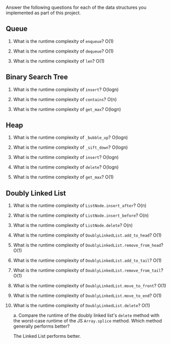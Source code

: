 Answer the following questions for each of the data structures you implemented as part of this project.

## Queue

1. What is the runtime complexity of `enqueue`?
O(1)

2. What is the runtime complexity of `dequeue`?
O(1)

3. What is the runtime complexity of `len`?
O(1)

## Binary Search Tree

1. What is the runtime complexity of `insert`? 
O(logn)

2. What is the runtime complexity of `contains`?
O(n)

3. What is the runtime complexity of `get_max`? 
O(logn)


## Heap

1. What is the runtime complexity of `_bubble_up`?
O(logn)

2. What is the runtime complexity of `_sift_down`?
O(logn)

3. What is the runtime complexity of `insert`?
O(logn)


4. What is the runtime complexity of `delete`?
O(logn)

5. What is the runtime complexity of `get_max`?
O(1)

## Doubly Linked List

1. What is the runtime complexity of `ListNode.insert_after`?
O(n)

2. What is the runtime complexity of `ListNode.insert_before`?
O(n)

3. What is the runtime complexity of `ListNode.delete`?
O(n)

4. What is the runtime complexity of `DoublyLinkedList.add_to_head`?
O(1)

5. What is the runtime complexity of `DoublyLinkedList.remove_from_head`?
O(1)

6. What is the runtime complexity of `DoublyLinkedList.add_to_tail`?
O(1)

7. What is the runtime complexity of `DoublyLinkedList.remove_from_tail`?
O(1)

8. What is the runtime complexity of `DoublyLinkedList.move_to_front`?
O(1)

9. What is the runtime complexity of `DoublyLinkedList.move_to_end`?
O(1)

10. What is the runtime complexity of `DoublyLinkedList.delete`?
O(1)

    a. Compare the runtime of the doubly linked list's `delete` method with the worst-case runtime of the JS `Array.splice` method. Which method generally performs better?

    The Linked List performs better.